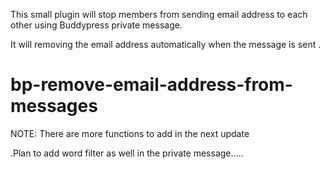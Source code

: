This small plugin will stop members from sending email address to each other using Buddypress private message. 

It will  removing the email address automatically when the message is sent .


bp-remove-email-address-from-messages
=====================================

NOTE: There are more functions to add in the next update

.Plan to add word filter as well in the private message.....

